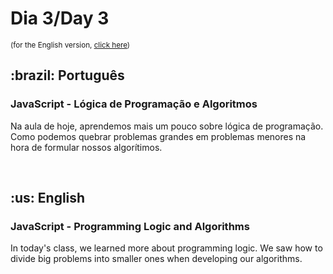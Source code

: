 # Dia 3/Day 3

<small>(for the English version, <a href="#en">click here</a>)</small>

<h2>:brazil: Português</h2>
<h3>JavaScript - Lógica de Programação e Algoritmos</h3>
<p>Na aula de hoje, aprendemos mais um pouco sobre lógica de programação. Como podemos quebrar problemas grandes em problemas menores na hora de formular nossos algorítimos.</p>
<br>

<h2 id="en">:us: English</h2>
<h3>JavaScript - Programming Logic and Algorithms</h3>
<p>In today's class, we learned more about programming logic. We saw how to divide big problems into smaller ones when developing our algorithms.</p>
